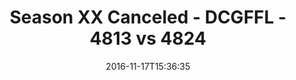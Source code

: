 ---
title: Season XX Canceled - DCGFFL - 4813 vs 4824
teams_score:
- team: 4813
  score: 39
- team: 4824
  score: 27
mvp: E. Perez (Charcoal), G. Carter (Power Blue)
game-ball: C. Burrell (Graphite), F. Rogers (Power Blue)
sportsperson: ''
season: 13
week:
date: '2016-11-17T15:36:35'
pageid: season-13-playoffs-november-13-2016-4813-vs-4824
---